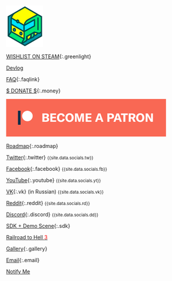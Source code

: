 <a class="logo" href="/">
  <img src="logo.png"/>
</a>


[WISHLIST ON STEAM](http://store.steampowered.com/app/732050/Voxel_Tycoon/){:.greenlight}

[Devlog](/devlog)

[FAQ](/faq){:.faqlink}

[$ DONATE $](/donate){:.money}

<a class="patreon" href="https://www.patreon.com/bePatron?u=7655118">
    <img src="become_a_patron_button.png">
</a>

[Roadmap](https://trello.com/b/3susroHe/vt-roadmap){:.roadmap}

[Twitter](//twitter.com/VoxelTycoon){:.twitter} <small>{{site.data.socials.tw}}</small>

[Facebook](//facebook.com/VoxelTycoon){:.facebook} <small>{{site.data.socials.fb}} </small>

[YouTube](//youtube.com/c/voxeltycoongame){:.youtube} <small>{{site.data.socials.yt}} </small>

[VK](//vk.com/VoxelTycoon){:.vk} (in Russian) <small>{{site.data.socials.vk}}</small>

[Reddit](//reddit.com/r/voxeltycoon){:.reddit} <small>{{site.data.socials.rd}} </small>

[Discord](//discord.gg/64KPWd5){:.discord} <small>{{site.data.socials.dd}} </small>

[SDK + Demo Scene](/sdk){:.sdk}

<a href="/railroad-to-hell">Railroad to Hell <span style="color:red">3</span></a>

[Gallery](/gallery){:.gallery}

[Email](mailto:dev@voxeltycoon.xyz){:.email}

[Notify Me]({{site.newsletter_url}})